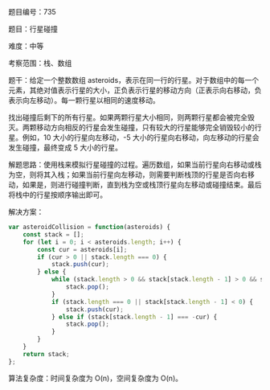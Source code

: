 题目编号：735

题目：行星碰撞

难度：中等

考察范围：栈、数组

题干：给定一个整数数组 asteroids，表示在同一行的行星。对于数组中的每一个元素，其绝对值表示行星的大小，正负表示行星的移动方向（正表示向右移动，负表示向左移动）。每一颗行星以相同的速度移动。

找出碰撞后剩下的所有行星。如果两颗行星大小相同，则两颗行星都会被完全毁灭。两颗移动方向相反的行星会发生碰撞，只有较大的行星能够完全销毁较小的行星。例如，10 大小的行星向左移动，-5 大小的行星向右移动，向左移动的行星会发生碰撞，最终变成 5 大小的行星。

解题思路：使用栈来模拟行星碰撞的过程。遍历数组，如果当前行星向右移动或栈为空，则将其入栈；如果当前行星向左移动，则需要判断栈顶的行星是否向右移动，如果是，则进行碰撞判断，直到栈为空或栈顶行星向左移动或碰撞结束。最后将栈中的行星按顺序输出即可。

解决方案：

```javascript
var asteroidCollision = function(asteroids) {
    const stack = [];
    for (let i = 0; i < asteroids.length; i++) {
        const cur = asteroids[i];
        if (cur > 0 || stack.length === 0) {
            stack.push(cur);
        } else {
            while (stack.length > 0 && stack[stack.length - 1] > 0 && stack[stack.length - 1] < -cur) {
                stack.pop();
            }
            if (stack.length === 0 || stack[stack.length - 1] < 0) {
                stack.push(cur);
            } else if (stack[stack.length - 1] === -cur) {
                stack.pop();
            }
        }
    }
    return stack;
};
```

算法复杂度：时间复杂度为 O(n)，空间复杂度为 O(n)。